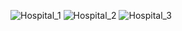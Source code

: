 
![Hospital_1](https://github.com/user-attachments/assets/acf55e06-9eb3-4b19-81f0-83bab45f5654)
![Hospital_2](https://github.com/user-attachments/assets/152813c4-adeb-4c7a-934a-302ee0b950c0)
![Hospital_3](https://github.com/user-attachments/assets/623e9b68-ab4b-493c-8a9c-6653c9faf4db)
